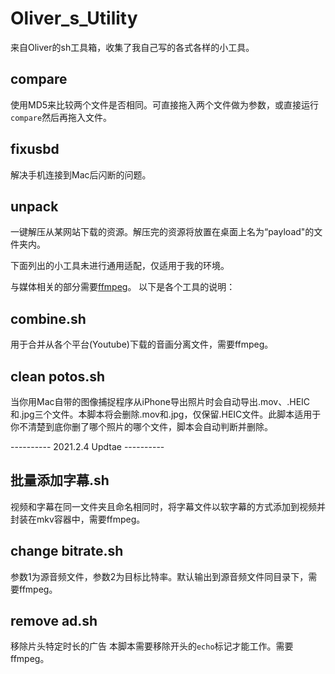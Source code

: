 # Oliver_s_Utility

来自Oliver的sh工具箱，收集了我自己写的各式各样的小工具。

## compare

使用MD5来比较两个文件是否相同。可直接拖入两个文件做为参数，或直接运行`compare`然后再拖入文件。

## fixusbd

解决手机连接到Mac后闪断的问题。

## unpack

一键解压从某网站下载的资源。解压完的资源将放置在桌面上名为“payload"的文件夹内。



下面列出的小工具未进行通用适配，仅适用于我的环境。

与媒体相关的部分需要[ffmpeg](https://github.com/FFmpeg/FFmpeg)。
以下是各个工具的说明：

## combine.sh

用于合并从各个平台(Youtube)下载的音画分离文件，需要ffmpeg。

## clean potos.sh

当你用Mac自带的图像捕捉程序从iPhone导出照片时会自动导出.mov、.HEIC和.jpg三个文件。本脚本将会删除.mov和.jpg，仅保留.HEIC文件。此脚本适用于你不清楚到底你删了哪个照片的哪个文件，脚本会自动判断并删除。

---------- 2021.2.4 Updtae ----------

## 批量添加字幕.sh

视频和字幕在同一文件夹且命名相同时，将字幕文件以软字幕的方式添加到视频并封装在mkv容器中，需要ffmpeg。

## change bitrate.sh

参数1为源音频文件，参数2为目标比特率。默认输出到源音频文件同目录下，需要ffmpeg。

## remove ad.sh

移除片头特定时长的广告
本脚本需要移除开头的`echo`标记才能工作。需要ffmpeg。
